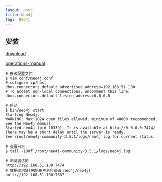 ```yaml
---
layout: post
title: Neo4j
tag:  Neo4j
---
```

## 安装
[download](https://neo4j.com/download/)

[operations-manual](https://neo4j.com/docs/operations-manual/current/installation/linux/)

```shell
# 修改配置文件
$ vim conf/neo4j.conf
# cofigure ip/host
dbms.connectors.default_advertised_address=192.168.51.100
# To accept non-local connections, uncomment this line:
dbms.connectors.default_listen_address=0.0.0.0

# 启动
$ bin/neo4j start
Starting Neo4j.
WARNING: Max 1024 open files allowed, minimum of 40000 recommended. See the Neo4j manual.
Started neo4j (pid 10339). It is available at http://0.0.0.0:7474/
There may be a short delay until the server is ready.
See /root/neo4j-community-3.5.1/logs/neo4j.log for current status.

# 查看日志
$ tail -100f /root/neo4j-community-3.5.1/logs/neo4j.log

# 浏览器访问
http://192.168.51.100:7474
# 数据库地址(初始用户名和密码 neo4j/neo4j)
bolt://192.168.51.100:7687
```
